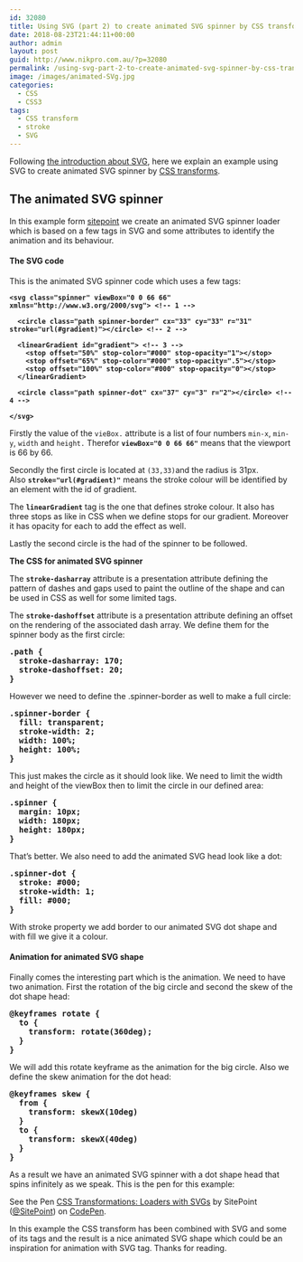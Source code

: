 ```yaml
---
id: 32080
title: Using SVG (part 2) to create animated SVG spinner by CSS transforms
date: 2018-08-23T21:44:11+00:00
author: admin
layout: post
guid: http://www.nikpro.com.au/?p=32080
permalink: /using-svg-part-2-to-create-animated-svg-spinner-by-css-transforms/
image: /images/animated-SVg.jpg
categories:
  - CSS
  - CSS3
tags:
  - CSS transform
  - stroke
  - SVG
---
```

Following [the introduction about SVG](http://www.nikpro.com.au/what-is-svg-and-how-to-create-it-part-1/), here we explain an example using SVG to create animated SVG spinner by [CSS transforms](http://www.nikpro.com.au/manipulate-elements-visually-with-css-transform-explained-with-examples/).

## The animated SVG spinner

In this example form <a href="https://www.sitepoint.com/" target="_blank" rel="noopener noreferrer">sitepoint</a> we create an animated SVG spinner loader which is based on a few tags in SVG and some attributes to identify the animation and its behaviour. 

#### **The SVG code**

This is the animated SVG spinner code which uses a few tags:

<pre class="wp-block-preformatted"><strong><code>&lt;svg class="spinner" viewBox="0 0 66 66" xmlns="http://www.w3.org/2000/svg"> &lt;!-- 1 -->

  &lt;circle class="path spinner-border" cx="33" cy="33" r="31" stroke="url(#gradient)">&lt;/circle> &lt;!-- 2 -->

  &lt;linearGradient id="gradient"> &lt;!-- 3 -->
    &lt;stop offset="50%" stop-color="#000" stop-opacity="1">&lt;/stop>
    &lt;stop offset="65%" stop-color="#000" stop-opacity=".5">&lt;/stop>
    &lt;stop offset="100%" stop-color="#000" stop-opacity="0">&lt;/stop>
  &lt;/linearGradient>

  &lt;circle class="path spinner-dot" cx="37" cy="3" r="2">&lt;/circle> &lt;!-- 4 -->

&lt;/svg></code></strong></pre>

Firstly the value of the `vieBox.` attribute is a list of four numbers `min-x`, `min-y`, `width` and `height.` Therefor **`viewBox="0 0 66 66"`** means that the viewport is 66 by 66.

Secondly the first circle is located at `(33,33)`and the radius is 31px. Also **`stroke="url(#gradient)"`** means the stroke colour will be identified by an element with the id of gradient.

The **`linearGradient`** tag is the one that defines stroke colour. It also has three stops as like in CSS when we define stops for our gradient. Moreover it has opacity for each to add the effect as well.

Lastly the second circle is the had of the spinner to be followed.

**The CSS for animated SVG spinner**

The **`stroke-dasharray`** attribute is a presentation attribute defining the pattern of dashes and gaps used to paint the outline of the shape and can be used in CSS as well for some limited tags.

The **`stroke-dashoffset`** attribute is a presentation attribute defining an offset on the rendering of the associated dash array. We define them for the spinner body as the first circle:

<pre class="wp-block-preformatted"><strong>.path {</strong><br /><strong>  stroke-dasharray: 170;</strong><br /><strong>  stroke-dashoffset: 20;</strong><br /><strong>}</strong></pre>

However we need to define the .spinner-border as well to make a full circle:

<pre class="wp-block-preformatted"><strong>.spinner-border {</strong><br /><strong>  fill: transparent;</strong><br /><strong>  stroke-width: 2;</strong><br /><strong>  width: 100%;</strong><br /><strong>  height: 100%;</strong><strong>
}</strong></pre>

This just makes the circle as it should look like. We need to limit the width and height of the viewBox then to limit the circle in our defined area:

<pre class="wp-block-preformatted"><strong>.spinner {</strong><br /><strong>  margin: 10px;</strong><br /><strong>  width: 180px;</strong><br /><strong>  height: 180px;</strong><br /><strong>}</strong></pre>

That&#8217;s better. We also need to add the animated SVG head look like a dot:

<pre class="wp-block-preformatted"><strong>.spinner-dot {</strong><br /><strong>  stroke: #000;</strong><br /><strong>  stroke-width: 1;</strong><br /><strong>  fill: #000;</strong><strong>
}</strong></pre>

With stroke property we add border to our animated SVG dot shape and with fill we give it a colour.

#### Animation for animated SVG shape

Finally comes the interesting part which is the animation. We need to have two animation. First the rotation of the big circle and second the skew of the dot shape head:

<pre class="wp-block-preformatted"><strong>@keyframes rotate {
  to {
    transform: rotate(360deg);
  }
}</strong></pre>

We will add this rotate keyframe as the animation for the big circle. Also we define the skew animation for the dot head:

<pre class="wp-block-preformatted"><strong>@keyframes skew {</strong><strong>
  from {</strong><strong>
    transform: skewX(10deg)</strong><strong>
  }</strong><br /><strong>  to {</strong><strong>
    transform: skewX(40deg)</strong><strong>
  }</strong><strong>
}</strong></pre>

As a result we have an animated SVG spinner with a dot shape head that spins infinitely as we speak. This is the pen for this example:

<p data-height="265" data-theme-id="0" data-slug-hash="wEwRvN" data-default-tab="css,result" data-user="SitePoint" data-pen-title="CSS Transformations: Loaders with SVGs" class="codepen">
  See the Pen <a href="https://codepen.io/SitePoint/pen/wEwRvN/">CSS Transformations: Loaders with SVGs</a> by SitePoint (<a href="https://codepen.io/SitePoint">@SitePoint</a>) on <a href="https://codepen.io">CodePen</a>.
</p>

In this example the CSS transform has been combined with SVG and some of its tags and the result is a nice animated SVG shape which could be an inspiration for animation with SVG tag. Thanks for reading.